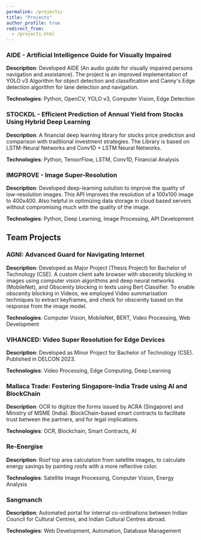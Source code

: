 ```yaml
---
permalink: /projects/
title: "Projects"
author_profile: true
redirect_from: 
  - /projects.html
---
```



### AIDE - Artificial Intelligence Guide for Visually Impaired
**Description**: Developed AIDE (An audio guide for visually impaired persons navigation and assistance). The project is an improved implementation of YOLO v3 Algorithm for object detection and classification and Canny's Edge detection algorithm for lane detection and navigation.

**Technologies**: Python, OpenCV, YOLO v3, Computer Vision, Edge Detection

### STOCKDL - Efficient Prediction of Annual Yield from Stocks Using Hybrid Deep Learning
**Description**: A financial deep learning library for stocks price prediction and comparison with traditional investment strategies. The Library is based on LSTM-Neural Networks and Conv1D + LSTM Neural Networks.

**Technologies**: Python, TensorFlow, LSTM, Conv1D, Financial Analysis

### IMGPROVE - Image Super-Resolution
**Description**: Developed deep-learning solution to improve the quality of low-resolution images. This API improves the resolution of a 100x100 image to 400x400. Also helpful in optimizing data storage in cloud based servers without compromising much with the quality of the image.

**Technologies**: Python, Deep Learning, Image Processing, API Development

## Team Projects

### AGNI: Advanced Guard for Navigating Internet
**Description**: Developed as Major Project (Thesis Project) for Bachelor of Technology (CSE). A custom client safe browser with obscenity blocking in images using computer vision algorithms and deep neural networks (MobileNet), and Obscenity blocking in texts using Bert Classifier. To enable obscenity blocking in Videos, we employed Video summarisation techniques to extract keyframes, and check for obscenity based on the response from the image model.

**Technologies**: Computer Vision, MobileNet, BERT, Video Processing, Web Development

### VIHANCED: Video Super Resolution for Edge Devices
**Description**: Developed as Minor Project for Bachelor of Technology (CSE). Published in DELCON 2023.

**Technologies**: Video Processing, Edge Computing, Deep Learning

### Mallaca Trade: Fostering Singapore-India Trade using AI and BlockChain
**Description**: OCR to digitize the forms issued by ACRA (Singapore) and Ministry of MSME (India). BlockChain-based smart contracts to facilitate trust between the partners, and for legal implications.

**Technologies**: OCR, Blockchain, Smart Contracts, AI

### Re-Energise
**Description**: Roof top area calculation from satellite images, to calculate energy savings by painting roofs with a more reflective color.

**Technologies**: Satellite Image Processing, Computer Vision, Energy Analysis

### Sangmanch
**Description**: Automated portal for internal co-ordinations between Indian Council for Cultural Centres, and Indian Cultural Centres abroad.

**Technologies**: Web Development, Automation, Database Management
